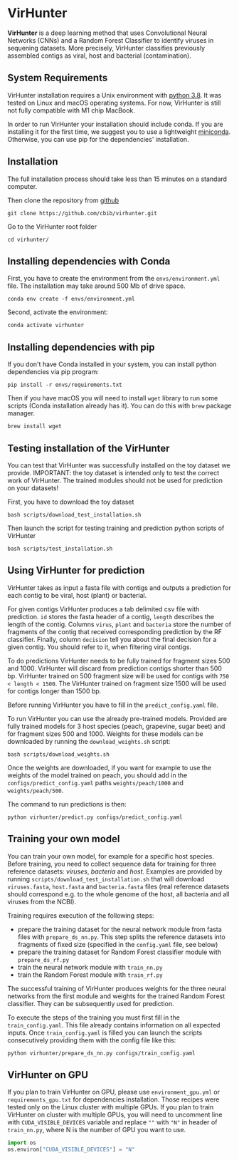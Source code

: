 # VirHunter

**VirHunter** is a deep learning method that uses Convolutional Neural Networks (CNNs) and a Random Forest Classifier to identify viruses in sequening datasets. More precisely, VirHunter classifies previously assembled contigs as viral, host and bacterial (contamination). 

## System Requirements
VirHunter installation requires a Unix environment with [python 3.8](http://www.python.org/). 
It was tested on Linux and macOS operating systems. 
For now, VirHunter is still not fully compatible with M1 chip MacBook.

In order to run VirHunter your installation should include conda. 
If you are installing it for the first time, we suggest you to use 
a lightweight [miniconda](https://docs.conda.io/en/latest/miniconda.html).
Otherwise, you can use pip for the dependencies' installation.
         
## Installation 

The full installation process should take less than 15 minutes on a standard computer.

Then clone the repository from [github](https://github.com/cbib/virhunter)

```shell
git clone https://github.com/cbib/virhunter.git
```

Go to the VirHunter root folder

```shell
cd virhunter/
```


## Installing dependencies with Conda

First, you have to create the environment from the `envs/environment.yml` file. 
The installation may take around 500 Mb of drive space. 

```shell
conda env create -f envs/environment.yml
```

Second, activate the environment:

```shell
conda activate virhunter
```

## Installing dependencies with pip

If you don't have Conda installed in your system, you can install python dependencies via pip program:

```shell
pip install -r envs/requirements.txt
```

Then if you have macOS you will need to install `wget` library to run some scripts (Conda installation already has it). You can do this with `brew` package manager.

```shell
brew install wget
```

## Testing installation of the VirHunter

You can test that VirHunter was successfully installed on the toy dataset we provide. 
IMPORTANT: the toy dataset is intended only to test the correct work of VirHunter. 
The trained modules should not be used for prediction on your datasets!

First, you have to download the toy dataset
```shell
bash scripts/download_test_installation.sh
```
Then launch the script for testing training and prediction python scripts of VirHunter
```shell
bash scripts/test_installation.sh
```
## Using VirHunter for prediction

VirHunter takes as input a fasta file with contigs and outputs a prediction for each contig to be viral, host (plant) or bacterial.

For given contigs VirHunter produces a tab delimited csv file with prediction. `id` stores the fasta header of a contig,
`length` describes the length of the contig. Columns `virus`, `plant` and `bacteria` store the number of fragments of the contig
that received corresponding prediction by the RF classifier. Finally, column `decision` tell you about the final decision for a given contig.
You should refer to it, when filtering viral contigs. 

To do predictions VirHunter needs to be fully trained for fragment sizes 500 and 1000. VirHunter will discard from prediction
contigs shorter than 500 bp. VirHunter trained on 500 fragment size will be used for contigs with `750 < length < 1500`. The VirHunter
trained on fragment size 1500 will be used for contigs longer than 1500 bp.

Before running VirHunter you have to fill in the `predict_config.yaml` file.

To run VirHunter you can use the already pre-trained models. Provided are fully trained models for 3 host species  (peach, grapevine, sugar beet) and 
for fragment sizes 500 and 1000. Weights for these models can be downloaded by running the `download_weights.sh` script:
```shell
bash scripts/download_weights.sh
```
Once the weights are downloaded, if you want for example to use the weights of the model trained on peach, 
you should add in the `configs/predict_config.yaml` paths  `weights/peach/1000` and `weights/peach/500`.

The command to run predictions is then:

```shell
python virhunter/predict.py configs/predict_config.yaml
```

## Training your own model

You can train your own model, for example for a specific host species. Before training, you need to collect sequence 
data for training for three reference datasets: _viruses_, _bacteria_ and _host_. 
Examples are provided by running `scripts/download_test_installation.sh` that will download `viruses.fasta`, 
`host.fasta` and `bacteria.fasta` files (real reference datasets should correspond 
e.g. to the whole genome of the host, all bacteria and all viruses from the NCBI).

Training requires execution of the following steps:
- prepare the training dataset for the neural network module from fasta files with `prepare_ds_nn.py`. 
This step splits the reference datasets into fragments of fixed size (specified in the `config.yaml` file, see below)
- prepare the training dataset for Random Forest classifier module with `prepare_ds_rf.py`
- train the neural network module with `train_nn.py`
- train the Random Forest module with `train_rf.py`

The successful training of VirHunter produces weights for the three neural networks from the first module and weights for the 
trained Random Forest classifier. They can be subsequently used for prediction.

To execute the steps of the training you must first fill in the `train_config.yaml`. This file already contains information on all expected inputs.
Once `train_config.yaml` is filled you can launch the scripts consecutively providing them with the config file like this:
```shell
python virhunter/prepare_ds_nn.py configs/train_config.yaml
```



## VirHunter on GPU

If you plan to train VirHunter on GPU, please use `environment_gpu.yml` or `requirements_gpu.txt` for dependencies installation.
Those recipes were tested only on the Linux cluster with multiple GPUs.
If you plan to train VirHunter on cluster with multiple GPUs, you will need to uncomment line with
`CUDA_VISIBLE_DEVICES` variable and replace `""` with `"N"` in header of `train_nn.py`, where N is the number of GPU you want to use.

```python
import os
os.environ["CUDA_VISIBLE_DEVICES"] = "N"
```